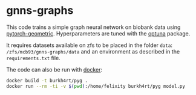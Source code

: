 # gnns-graphs

This code trains a simple graph neural network on biobank data using
[pytorch-geometric](https://pytorch-geometric.readthedocs.io). Hyperparameters
are tuned with the [optuna](https://optuna.org) package.

It requires datasets available on zfs to be placed in the folder `data`:
`/zfs/mcb93/gnns-graphs/data` and an environment as described in the
`requirements.txt` file.

The code can also be run with [docker](https://www.docker.com):

```sh
docker build -t burkh4rt/pyg .
docker run --rm -ti -v $(pwd):/home/felixity burkh4rt/pyg model.py
```

<!---
format code with:
```
black .
prettier --write --print-width 79 --prose-wrap always *.md
```

Send all to zfs with:
```sh
rsync -avhtXE \
    --chmod=770 \
    --delete \
    --force \
    --groupmap="*:abg" \
    ~/Documents/cambridge/gnns-graphs/ \
    abg-cluster1.psychol.private.cam.ac.uk:/zfs/mcb93/gnns-graphs
```

Create venv:
```
python3 -m venv flashlight
source flashlight/bin/activate
pip3 install torch torchvision torchaudio
pip3 install --verbose git+https://github.com/pyg-team/pyg-lib.git
pip3 install torch_geometric torch_scatter torch_sparse torch_cluster torch_spline_conv
pip3 install shap optuna matplotlib
```

Create `reqirements.txt` file:
```
source flashlight/bin/activate
python3 -m pip list --format=freeze > requirements.txt
```

```
docker buildx create --use --name mybuild node-amd64
docker buildx create --append --name mybuild node-arm64
docker buildx build --platform linux/arm64,linux/amd64 -t burkh4rt/pyg:latest --push .
```
-->
